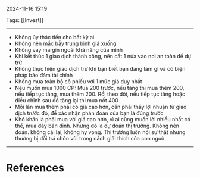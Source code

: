 2024-11-16 15:19

Tags: [[Invest]]

---

- Không ủy thác tiền cho bất kỳ ai
- Không nên mắc bẫy trung bình giá xuống
- Không vay margin ngoài khả năng của mình
- Khi kết thúc 1 giao dịch thành công, nên cất 1 nửa vào nơi an toàn để dự trữ
- Không thực hiện giao dịch trừ khi bạn biết bạn đang làm gì và có biện pháp bảo đảm tài chính
- Không mua toàn bộ cổ phiếu với 1 mức giá duy nhất
- Nếu muốn mua 1000 CP: Mua 200 trước, nếu tăng thì mua thêm 200, nếu tiếp tục tăng, mua thêm 200. Rồi theo dõi, nếu tiếp tục tăng hoặc điều chỉnh sau đó tăng lại thi mua nốt 400
- Mỗi lần mua thêm phải có giá cao hơn, cần phải thấy lợi nhuận từ giao dịch trước đó, để xác nhận phán đoán của bạn là đúng trước
- Khó khăn là phải mua với giá cao hơn, vì ai cũng muốn lời nhiều nhất có thể, mua đáy bán đỉnh. Nhưng đó là dự đoán thị trường. Không nên đoán. không cãi lại, không hy vọng. Thị trường luôn nói sự thật nhưng thường bị dối trá chôn vùi trong cách giải thích của con ngườ

---
# References